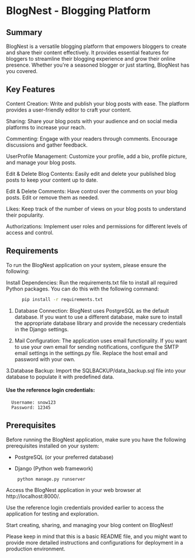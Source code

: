 # BlogNest - Blogging Platform
## Summary
BlogNest is a versatile blogging platform that empowers bloggers to create and share their content effectively. It provides essential features for bloggers to streamline their blogging experience and grow their online presence. Whether you're a seasoned blogger or just starting, BlogNest has you covered.

## Key Features
Content Creation: Write and publish your blog posts with ease. The platform provides a user-friendly editor to craft your content.

Sharing: Share your blog posts with your audience and on social media platforms to increase your reach.

Commenting: Engage with your readers through comments. Encourage discussions and gather feedback.

UserProfile Management: Customize your profile, add a bio, profile picture, and manage your blog posts.

Edit & Delete Blog Contents: Easily edit and delete your published blog posts to keep your content up to date.

Edit & Delete Comments: Have control over the comments on your blog posts. Edit or remove them as needed.

Likes: Keep track of the number of views on your blog posts to understand their popularity.

Authorizations: Implement user roles and permissions for different levels of access and control.

## Requirements
To run the BlogNest application on your system, please ensure the following:

Install Dependencies: Run the requirements.txt file to install all required Python packages. You can do this with the following command:

```bash
      pip install -r requirements.txt
```

1. Database Connection: BlogNest uses PostgreSQL as the default database. If you want to use a different database, make sure to install the appropriate database library and provide the necessary credentials in the Django settings.

2. Mail Configuration: The application uses email functionality. If you want to use your own email for sending notifications, configure the SMTP email settings in the settings.py file. Replace the host email and password with your own.

3.Database Backup: Import the SQLBACKUP/data_backup.sql file into your database to populate it with predefined data.


#### Use the reference login credentials:
      Username: snow123
      Password: 12345

## Prerequisites
Before running the BlogNest application, make sure you have the following prerequisites installed on your system:

* PostgreSQL (or your preferred database)
* Django (Python web framework)


  ```bash
   python manage.py runserver
  ```
Access the BlogNest application in your web browser at http://localhost:8000/.

Use the reference login credentials provided earlier to access the application for testing and exploration.

Start creating, sharing, and managing your blog content on BlogNest!

Please keep in mind that this is a basic README file, and you might want to provide more detailed instructions and configurations for deployment in a production environment.
